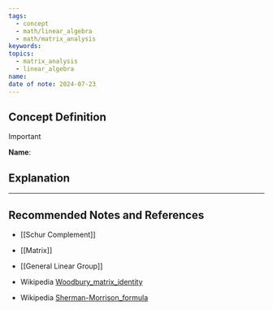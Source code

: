 ```yaml
---
tags:
  - concept
  - math/linear_algebra
  - math/matrix_analysis
keywords: 
topics:
  - matrix_analysis
  - linear_algebra
name: 
date of note: 2024-07-23
---
```


## Concept Definition

>[!important]
>**Name**: 



## Explanation





-----------
##  Recommended Notes and References


- [[Schur Complement]]
- [[Matrix]]
- [[General Linear Group]]

- Wikipedia [Woodbury_matrix_identity](https://en.wikipedia.org/wiki/Woodbury_matrix_identity)
- Wikipedia [Sherman-Morrison_formula](https://en.wikipedia.org/wiki/Sherman%E2%80%93Morrison_formula)